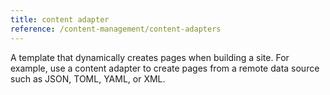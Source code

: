 ```yaml
---
title: content adapter
reference: /content-management/content-adapters
---
```


A template that dynamically creates pages when building a site. For example, use a content adapter to create pages from a remote data source such as JSON, TOML, YAML, or XML.
